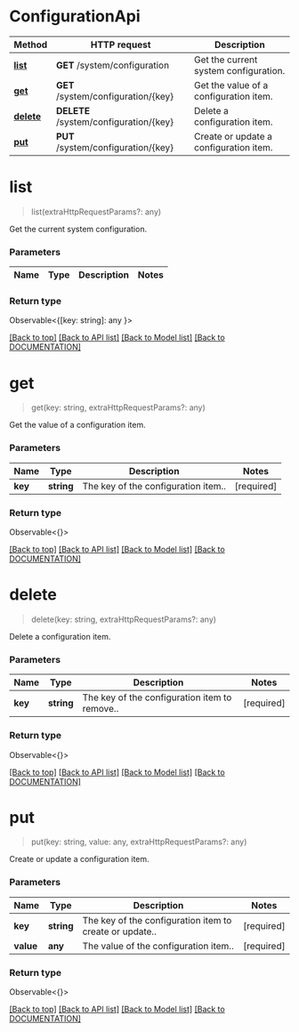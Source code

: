 # ConfigurationApi

Method | HTTP request | Description
------------ | ------------- | -------------
[**list**](ConfigurationApi.md#list) | **GET** /system/configuration | Get the current system configuration.
[**get**](ConfigurationApi.md#get) | **GET** /system/configuration/{key} | Get the value of a configuration item.
[**delete**](ConfigurationApi.md#delete) | **DELETE** /system/configuration/{key} | Delete a configuration item.
[**put**](ConfigurationApi.md#put) | **PUT** /system/configuration/{key} | Create or update a configuration item.


# **list**
> list(extraHttpRequestParams?: any)

Get the current system configuration.

### Parameters

Name | Type | Description | Notes
------------- | ------------- | ------------- | -------------


### Return type

Observable<{[key: string]: any }>

[[Back to top]](#) [[Back to API list]](../../DOCUMENTATION.md#documentation-for-api-endpoints) [[Back to Model list]](../../DOCUMENTATION.md#documentation-for-models) [[Back to DOCUMENTATION]](../../DOCUMENTATION.md)

# **get**
> get(key: string, extraHttpRequestParams?: any)

Get the value of a configuration item.

### Parameters

Name | Type | Description | Notes
------------- | ------------- | ------------- | -------------
 **key** | **string**| The key of the configuration item.. | [required]


### Return type

Observable<{}>

[[Back to top]](#) [[Back to API list]](../../DOCUMENTATION.md#documentation-for-api-endpoints) [[Back to Model list]](../../DOCUMENTATION.md#documentation-for-models) [[Back to DOCUMENTATION]](../../DOCUMENTATION.md)

# **delete**
> delete(key: string, extraHttpRequestParams?: any)

Delete a configuration item.

### Parameters

Name | Type | Description | Notes
------------- | ------------- | ------------- | -------------
 **key** | **string**| The key of the configuration item to remove.. | [required]


### Return type

Observable<{}> 

[[Back to top]](#) [[Back to API list]](../../DOCUMENTATION.md#documentation-for-api-endpoints) [[Back to Model list]](../../DOCUMENTATION.md#documentation-for-models) [[Back to DOCUMENTATION]](../../DOCUMENTATION.md)

# **put**
> put(key: string, value: any, extraHttpRequestParams?: any)

Create or update a configuration item.

### Parameters

Name | Type | Description | Notes
------------- | ------------- | ------------- | -------------
 **key** | **string**| The key of the configuration item to create or update.. | [required]
 **value** | **any**| The value of the configuration item.. | [required]


### Return type

Observable<{}>

[[Back to top]](#) [[Back to API list]](../../DOCUMENTATION.md#documentation-for-api-endpoints) [[Back to Model list]](../../DOCUMENTATION.md#documentation-for-models) [[Back to DOCUMENTATION]](../../DOCUMENTATION.md)
